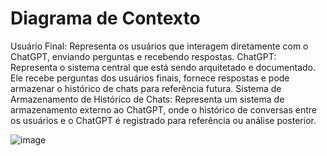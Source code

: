# Diagrama de Contexto

Usuário Final: Representa os usuários que interagem diretamente com o ChatGPT, enviando perguntas e recebendo respostas.
ChatGPT: Representa o sistema central que está sendo arquitetado e documentado. Ele recebe perguntas dos usuários finais, fornece respostas e pode armazenar o histórico de chats para referência futura.
Sistema de Armazenamento de Histórico de Chats: Representa um sistema de armazenamento externo ao ChatGPT, onde o histórico de conversas entre os usuários e o ChatGPT é registrado para referência ou análise posterior.

![image](https://github.com/ICEI-PUC-Minas-PMV-SInt/pmv-sint-2024-1-e4-proj-dist-t1-time2-mindassist/assets/74074456/45e8046e-42c7-4a15-8df4-fc1c1e4f83c4)

